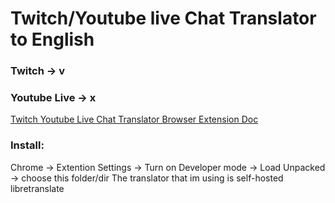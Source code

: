 # Twitch/Youtube live Chat Translator to English

### Twitch -> v
### Youtube Live -> x

[Twitch Youtube Live Chat Translator Browser Extension Doc](https://aryarkusuma.notion.site/Twitch-Youtube-Live-Chat-Translator-Browser-Extention-131bc9c14c2180868125cc4c38bcad92)


### Install:
Chrome -> Extention Settings -> Turn on Developer mode -> Load Unpacked -> choose this folder/dir
The translator that im using is self-hosted libretranslate
